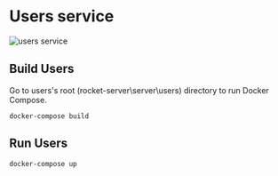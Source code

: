 # Users service

![users service](https://user-images.githubusercontent.com/1122708/51807125-89d8dc00-228b-11e9-96bc-0afc1d61e80f.png)

## Build Users

Go to users's root (rocket-server\server\users) directory to run Docker Compose.

```
docker-compose build
```

## Run Users

```
docker-compose up
```
